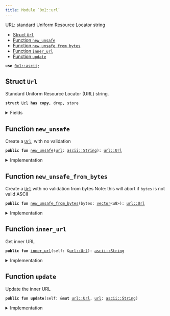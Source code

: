 ```yaml
---
title: Module `0x2::url`
---
```


URL: standard Uniform Resource Locator string


-  [Struct `Url`](#0x2_url_Url)
-  [Function `new_unsafe`](#0x2_url_new_unsafe)
-  [Function `new_unsafe_from_bytes`](#0x2_url_new_unsafe_from_bytes)
-  [Function `inner_url`](#0x2_url_inner_url)
-  [Function `update`](#0x2_url_update)


<pre><code><b>use</b> <a href="../move-stdlib/ascii.md#0x1_ascii">0x1::ascii</a>;
</code></pre>



<a name="0x2_url_Url"></a>

## Struct `Url`

Standard Uniform Resource Locator (URL) string.


<pre><code><b>struct</b> <a href="../one-framework/url.md#0x2_url_Url">Url</a> <b>has</b> <b>copy</b>, drop, store
</code></pre>



<details>
<summary>Fields</summary>


<dl>
<dt>
<code><a href="../one-framework/url.md#0x2_url">url</a>: <a href="../move-stdlib/ascii.md#0x1_ascii_String">ascii::String</a></code>
</dt>
<dd>

</dd>
</dl>


</details>

<a name="0x2_url_new_unsafe"></a>

## Function `new_unsafe`

Create a <code><a href="../one-framework/url.md#0x2_url_Url">Url</a></code>, with no validation


<pre><code><b>public</b> <b>fun</b> <a href="../one-framework/url.md#0x2_url_new_unsafe">new_unsafe</a>(<a href="../one-framework/url.md#0x2_url">url</a>: <a href="../move-stdlib/ascii.md#0x1_ascii_String">ascii::String</a>): <a href="../one-framework/url.md#0x2_url_Url">url::Url</a>
</code></pre>



<details>
<summary>Implementation</summary>


<pre><code><b>public</b> <b>fun</b> <a href="../one-framework/url.md#0x2_url_new_unsafe">new_unsafe</a>(<a href="../one-framework/url.md#0x2_url">url</a>: String): <a href="../one-framework/url.md#0x2_url_Url">Url</a> {
    <a href="../one-framework/url.md#0x2_url_Url">Url</a> { <a href="../one-framework/url.md#0x2_url">url</a> }
}
</code></pre>



</details>

<a name="0x2_url_new_unsafe_from_bytes"></a>

## Function `new_unsafe_from_bytes`

Create a <code><a href="../one-framework/url.md#0x2_url_Url">Url</a></code> with no validation from bytes
Note: this will abort if <code>bytes</code> is not valid ASCII


<pre><code><b>public</b> <b>fun</b> <a href="../one-framework/url.md#0x2_url_new_unsafe_from_bytes">new_unsafe_from_bytes</a>(bytes: <a href="../move-stdlib/vector.md#0x1_vector">vector</a>&lt;u8&gt;): <a href="../one-framework/url.md#0x2_url_Url">url::Url</a>
</code></pre>



<details>
<summary>Implementation</summary>


<pre><code><b>public</b> <b>fun</b> <a href="../one-framework/url.md#0x2_url_new_unsafe_from_bytes">new_unsafe_from_bytes</a>(bytes: <a href="../move-stdlib/vector.md#0x1_vector">vector</a>&lt;u8&gt;): <a href="../one-framework/url.md#0x2_url_Url">Url</a> {
    <b>let</b> <a href="../one-framework/url.md#0x2_url">url</a> = bytes.to_ascii_string();
    <a href="../one-framework/url.md#0x2_url_Url">Url</a> { <a href="../one-framework/url.md#0x2_url">url</a> }
}
</code></pre>



</details>

<a name="0x2_url_inner_url"></a>

## Function `inner_url`

Get inner URL


<pre><code><b>public</b> <b>fun</b> <a href="../one-framework/url.md#0x2_url_inner_url">inner_url</a>(self: &<a href="../one-framework/url.md#0x2_url_Url">url::Url</a>): <a href="../move-stdlib/ascii.md#0x1_ascii_String">ascii::String</a>
</code></pre>



<details>
<summary>Implementation</summary>


<pre><code><b>public</b> <b>fun</b> <a href="../one-framework/url.md#0x2_url_inner_url">inner_url</a>(self: &<a href="../one-framework/url.md#0x2_url_Url">Url</a>): String {
    self.<a href="../one-framework/url.md#0x2_url">url</a>
}
</code></pre>



</details>

<a name="0x2_url_update"></a>

## Function `update`

Update the inner URL


<pre><code><b>public</b> <b>fun</b> <b>update</b>(self: &<b>mut</b> <a href="../one-framework/url.md#0x2_url_Url">url::Url</a>, <a href="../one-framework/url.md#0x2_url">url</a>: <a href="../move-stdlib/ascii.md#0x1_ascii_String">ascii::String</a>)
</code></pre>



<details>
<summary>Implementation</summary>


<pre><code><b>public</b> <b>fun</b> <b>update</b>(self: &<b>mut</b> <a href="../one-framework/url.md#0x2_url_Url">Url</a>, <a href="../one-framework/url.md#0x2_url">url</a>: String) {
    self.<a href="../one-framework/url.md#0x2_url">url</a> = <a href="../one-framework/url.md#0x2_url">url</a>;
}
</code></pre>



</details>
